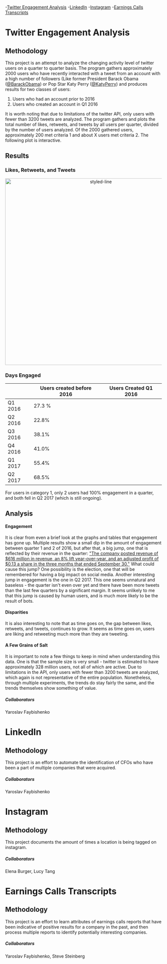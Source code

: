 -[Twitter Engagement Analysis](#twitter)
-[LinkedIn](#linkedin)
-[Instagram](#ig)
-[Earnings Calls Transcripts](#NLP)

# Twitter Engagement Analysis

## Methodology

This project is an attempt to analyze the changing activity level of twitter users on a quarter to quarter basis. The program gathers approximately 2000 users who have recently interacted with a tweet from an account with a high number of followers (Like former President Barack Obama ([@BarackObama](https://twitter.com/barackobama)) or Pop Star Katy Perry ([@KatyPerry](https://twitter.com/katyperry)) and produces results for two classes of users:
1. Users who had an account prior to 2016
2. Users who created an account in Q1 2016

It is worth noting that due to limitations of the twitter API, only users with fewer than 3200 tweets are analyzed. The program gathers and plots the total number of likes, retweets, and tweets by all users per quarter, divided by the number of users analyzed. Of the 2000 gathered users, approximately 200 met criteria 1 and about X users met criteria 2. The following plot is interactive. 

## Results

### Likes, Retweets, and Tweets
<div>
    <a href="https://plot.ly/~siddiki/5/?share_key=A8EvcNHDElNb4ehiDmWgSA" target="_blank" title="styled-line" style="display: block; text-align: center;"><img src="https://plot.ly/~siddiki/5.png?share_key=A8EvcNHDElNb4ehiDmWgSA" alt="styled-line" style="max-width: 100%;width: 600px;"  width="600" onerror="this.onerror=null;this.src='https://plot.ly/404.png';" /></a>
    <script data-plotly="siddiki:5" sharekey-plotly="A8EvcNHDElNb4ehiDmWgSA" src="https://plot.ly/embed.js" async></script>
</div>

### Days Engaged

|         | Users created before 2016 | Users Created Q1 2016 |
|---------|---------------------------|-----------------------|
| Q1 2016 | 27.3 %                    |                       |
| Q2 2016 | 22.8%                     |                       |
| Q3 2016 | 38.1%                     |                       |
| Q4 2016 | 41.0%                     |                       |
| Q1 2017 | 55.4%                     |                       |
| Q2 2017 | 68.5%                     |                       |

For users in category 1, only 2 users had 100% engagement in a quarter, and both fell in Q2 2017 (which is still ongoing).

## Analysis

#### Engagement

It is clear from even a brief look at the graphs and tables that engagement has gone up. Multiple results show a small dip in the amount of engagement between quarter 1 and 2 of 2016, but after that, a big jump, one that is reflected by their revenue in the quarter: ["The company posted revenue of $616 million in revenue, an 8% lift year-over-year, and an adjusted profit of $0.13 a share in the three months that ended September 30."](http://www.businessinsider.com/twitter-q3-earnings-2016-10) What could cause this jump? One possibility is the election, one that will be remembered for having a big impact on social media. Another interesting jump in engagement is the one in Q2 2017. This one seems unnatural and baseless - the quarter isn't even over yet and there have been more tweets than the last few quarters by a significant margin. It seems unlikely to me that this jump is caused by human users, and is much more likely to be the result of bots. 

#### Disparities

It is also interesting to note that as time goes on, the gap between likes, retweets, and tweets, continues to grow. It seems as time goes on, users are liking and retweeting much more than they are tweeting. 

#### A Few Grains of Salt

It is important to note a few things to keep in mind when understanding this data. One is that the sample size is very small - twitter is estimated to have approximately 328 million users, not all of which are active. Due to limitations in the API, only users with fewer than 3200 tweets are analyzed, which again is not representative of the entire population. Nonetheless, through multiple experiments, the trends do stay fairly the same, and the trends themselves show something of value.

##### Collaborators

Yaroslav Faybishenko

# LinkedIn

## Methodology

This project is an effort to automate the identification of CFOs who have been a part of multiple companies that were acquired. 

##### Collaborators

Yaroslav Faybishenko

# Instagram

## Methodology

This project documents the amount of times a location is being tagged on instagram.

##### Collaborators

Elena Burger, Lucy Tang

# Earnings Calls Transcripts

## Methodology

This project is an effort to learn attributes of earnings calls reports that have been indicative of positive results for a company in the past, and then process multiple reports to identify potentially interesting companies. 

##### Collaborators

Yaroslav Faybishenko, Steve Steinberg
